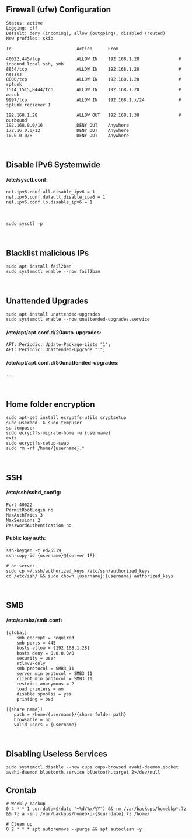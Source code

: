 ## Firewall (ufw) Configuration

    Status: active
    Logging: off
    Default: deny (incoming), allow (outgoing), disabled (routed)
    New profiles: skip
    
    To                         Action      From
    --                         ------      ----
    40022,445/tcp              ALLOW IN    192.168.1.28               # inbound local ssh, smb
    8834/tcp                   ALLOW IN    192.168.1.28               # nessus
    8000/tcp                   ALLOW IN    192.168.1.28               # splunk
    1514,1515,8444/tcp         ALLOW IN    192.168.1.28               # wazuh
    9997/tcp                   ALLOW IN    192.168.1.x/24             # splunk reciever 1
    
    192.168.1.28               ALLOW OUT   192.168.1.30               # outbound
    192.168.0.0/16             DENY OUT    Anywhere                  
    172.16.0.0/12              DENY OUT    Anywhere                  
    10.0.0.0/8                 DENY OUT    Anywhere 

<br>

## Disable IPv6 Systemwide
#### /etc/sysctl.conf:

    net.ipv6.conf.all.disable_ipv6 = 1
    net.ipv6.conf.default.disable_ipv6 = 1
    net.ipv6.conf.lo.disable_ipv6 = 1
<br>

    sudo sysctl -p

<br>

## Blacklist malicious IPs
    sudo apt install fail2ban
    sudo systemctl enable --now fail2ban

<br>

## Unattended Upgrades
    sudo apt install unattended-upgrades
    sudo systemctl enable --now unattended-upgrades.service

#### /etc/apt/apt.conf.d/20auto-upgrades:

    APT::Periodic::Update-Package-Lists "1";
    APT::Periodic::Unattended-Upgrade "1";

#### /etc/apt/apt.conf.d/50unattended-upgrades:
    ...

<br>

## Home folder encryption
    
    sudo apt-get install ecryptfs-utils cryptsetup
    sudo useradd -G sudo tempuser
    su tempuser
    sudo ecryptfs-migrate-home -u {username}
    exit
    sudo ecryptfs-setup-swap
    sudo rm -rf /home/{username}.*

<br>

## SSH
#### /etc/ssh/sshd_config:

    Port 40022
    PermitRootLogin no
    MaxAuthTries 3
    MaxSessions 2
    PasswordAuthentication no

#### Public key auth:

    ssh-keygen -t ed25519
    ssh-copy-id {username}@{server IP}
    
    # on server
    sudo cp ~/.ssh/authorized_keys /etc/ssh/authorized_keys
    cd /etc/ssh/ && sudo chown {username}:{username} authorized_keys
        
<br>

## SMB
#### /etc/samba/smb.conf:

    [global]
        smb encrypt = required
        smb ports = 445
        hosts allow = {192.168.1.28}
        hosts deny = 0.0.0.0/0
        security = user
        ntlmv2-only
        smb protocol = SMB3_11
        server min protocol = SMB3_11
        client min protocol = SMB3_11
        restrict anonymous = 2
        load printers = no
        disable spoolss = yes
        printing = bsd
    
    [{share name}]
       path = /home/{username}/{share folder path}
       browsable = no
       valid users = {username}


<br>

## Disabling Useless Services
    sudo systemctl disable --now cups cups-browsed avahi-daemon.socket avahi-daemon bluetooth.service bluetooth.target 2>/dev/null

## Crontab
    # Weekly backup
    0 4 * * 1 currdate=$(date "+%d/%m/%Y") && rm /var/backups/homebkp*.7z && 7z a -snl /var/backups/homebkp-{$currdate}.7z /home/

    # Clean up
    0 2 * * * apt autoremove --purge && apt autoclean -y
